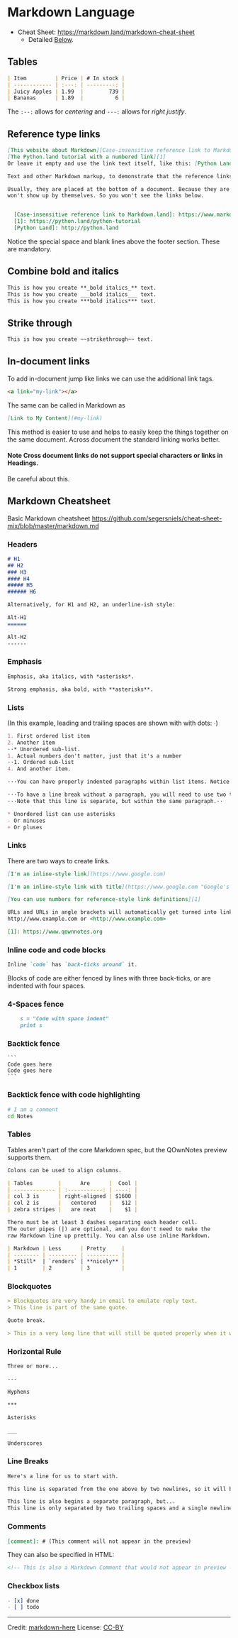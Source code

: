 # Markdown Language

- Cheat Sheet: <https://markdown.land/markdown-cheat-sheet>
    - Detailed [Below](#markdown-cheatsheet).

## Tables

```markdown
| Item         | Price | # In stock |
| ------------ | :---: | ---------: |
| Juicy Apples | 1.99  |        739 |
| Bananas      | 1.89  |          6 |
```

The `:--:` allows for *centering* and `---:` allows for *right justify*.

## Reference type links

```markdown
[This website about Markdown][Case-insensitive reference link to Markdown.land]
[The Python.land tutorial with a numbered link][1]
Or leave it empty and use the link text itself, like this: [Python Land].

Text and other Markdown markup, to demonstrate that the reference links can be put anywhere.

Usually, they are placed at the bottom of a document. Because they are reference links, they
won't show up by themselves. So you won't see the links below.


  [Case-insensitive reference link to Markdown.land]: https://www.markdown.land
  [1]: https://python.land/python-tutorial
  [Python Land]: http://python.land
```

Notice the special space and blank lines above the footer section.
These are mandatory.

## Combine bold and italics

```markdown
This is how you create **_bold italics_** text.
This is how you create ___bold italics___ text.
This is how you create ***bold italics*** text.
```

## Strike through

```markdown
This is how you create ~~strikethrough~~ text.
```

## In-document links

To add in-document jump like links we can use the additional link tags.

```html
<a link="my-link"></a>
```

The same can be called in Markdown as

```markdown
[Link to My Content](#my-link)
```

This method is easier to use and helps to easily keep the things together on the same document.
Across document the standard linking works better.

#### **Note** Cross document links do not support special characters or links in Headings.

Be careful about this.

## Markdown Cheatsheet

Basic Markdown cheatsheet
<https://github.com/segersniels/cheat-sheet-mix/blob/master/markdown.md>

### Headers

```markdown
# H1
## H2
### H3
#### H4
##### H5
###### H6

Alternatively, for H1 and H2, an underline-ish style:

Alt-H1
======

Alt-H2
------
```

### Emphasis

```markdown
Emphasis, aka italics, with *asterisks*.

Strong emphasis, aka bold, with **asterisks**.
```

### Lists

(In this example, leading and trailing spaces are shown with with dots: ⋅)

```markdown
1. First ordered list item
2. Another item
⋅⋅* Unordered sub-list.
1. Actual numbers don't matter, just that it's a number
⋅⋅1. Ordered sub-list
4. And another item.

⋅⋅⋅You can have properly indented paragraphs within list items. Notice the blank line above, and the leading spaces (at least one, but we'll use three here to also align the raw Markdown).

⋅⋅⋅To have a line break without a paragraph, you will need to use two trailing spaces.⋅⋅
⋅⋅⋅Note that this line is separate, but within the same paragraph.⋅⋅

* Unordered list can use asterisks
- Or minuses
+ Or pluses
```

### Links

There are two ways to create links.

```markdown
[I'm an inline-style link](https://www.google.com)

[I'm an inline-style link with title](https://www.google.com "Google's Homepage")

[You can use numbers for reference-style link definitions][1]

URLs and URLs in angle brackets will automatically get turned into links in the preview.
http://www.example.com or <http://www.example.com>

[1]: https://www.qownnotes.org
```

### Inline code and code blocks

```markdown
Inline `code` has `back-ticks around` it.
```

Blocks of code are either fenced by lines with three back-ticks, or are indented with four spaces.

### 4-Spaces fence

```markdown
	s = "Code with space indent"
	print s
```

### Backtick fence

    ```
    Code goes here
    Code goes here
    ```

### Backtick fence with code highlighting

```bash
# I am a comment
cd Notes
```

### Tables

Tables aren't part of the core Markdown spec, but the QOwnNotes preview supports them.

```markdown
Colons can be used to align columns.

| Tables        |      Are      |  Cool |
| ------------- | :-----------: | ----: |
| col 3 is      | right-aligned | $1600 |
| col 2 is      |   centered    |   $12 |
| zebra stripes |   are neat    |    $1 |

There must be at least 3 dashes separating each header cell.
The outer pipes (|) are optional, and you don't need to make the
raw Markdown line up prettily. You can also use inline Markdown.

| Markdown | Less      | Pretty     |
| -------- | --------- | ---------- |
| *Still*  | `renders` | **nicely** |
| 1        | 2         | 3          |
```

### Blockquotes

```markdown
> Blockquotes are very handy in email to emulate reply text.
> This line is part of the same quote.

Quote break.

> This is a very long line that will still be quoted properly when it wraps. Oh boy let's keep writing to make sure this is long enough to actually wrap for everyone. Oh, you can *put* **Markdown** into a blockquote.
```

### Horizontal Rule

```markdown
Three or more...

---

Hyphens

***

Asterisks

___

Underscores
```

### Line Breaks

```markdown
Here's a line for us to start with.

This line is separated from the one above by two newlines, so it will be a *separate paragraph*.

This line is also begins a separate paragraph, but...
This line is only separated by two trailing spaces and a single newline, so it's a separate line in the *same paragraph*.
```

### Comments

```markdown
[comment]: # (This comment will not appear in the preview)
```

[comment]: # (This comment will not appear in the preview)

They can also be specified in HTML:

```html
<!-- This is also a Markdown Comment that would not appear in preview -->
```

<!-- This is also a Markdown Comment that would not appear in preview -->

### Checkbox lists

```markdown
- [x] done
- [ ] todo
```

---

Credit: [markdown-here](https://github.com/adam-p/markdown-here/wiki/Markdown-Cheatsheet)
License: [CC-BY](https://creativecommons.org/licenses/by/3.0/)